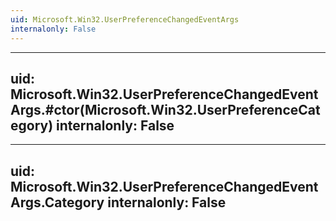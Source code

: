 ```yaml
---
uid: Microsoft.Win32.UserPreferenceChangedEventArgs
internalonly: False
---
```


---
uid: Microsoft.Win32.UserPreferenceChangedEventArgs.#ctor(Microsoft.Win32.UserPreferenceCategory)
internalonly: False
---

---
uid: Microsoft.Win32.UserPreferenceChangedEventArgs.Category
internalonly: False
---
